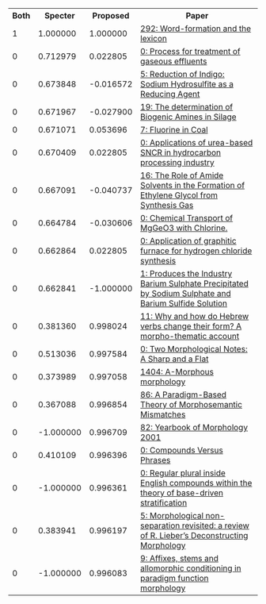 <html><table><tr>
<th>Both</th>
<th>Specter</th>
<th>Proposed</th>
<th>Paper</th>
</tr>
<tr>
<td>1</td>
<td>1.000000</td>
<td>1.000000</td>
<td><a href="https://www.semanticscholar.org/paper/0e89adb974f2eb359634c56c75279047e832b7af">292: Word-formation and the lexicon</a></td>
</tr>
<tr>
<td>0</td>
<td>0.712979</td>
<td>0.022805</td>
<td><a href="https://www.semanticscholar.org/paper/730196e4845d3c4b602ce966e887f0db2c8e9c9c">0: Process for treatment of gaseous effluents</a></td>
</tr>
<tr>
<td>0</td>
<td>0.673848</td>
<td>-0.016572</td>
<td><a href="https://www.semanticscholar.org/paper/31f350f17d6a461e46e16013a399a7cf7e5ba0e5">5: Reduction of Indigo: Sodium Hydrosulfite as a Reducing Agent</a></td>
</tr>
<tr>
<td>0</td>
<td>0.671967</td>
<td>-0.027900</td>
<td><a href="https://www.semanticscholar.org/paper/52b5f6dd26de696dab4f1b20996770588dbfbe1a">19: The determination of Biogenic Amines in Silage</a></td>
</tr>
<tr>
<td>0</td>
<td>0.671071</td>
<td>0.053696</td>
<td><a href="https://www.semanticscholar.org/paper/bd56512a096f8a30297d2d717c5971cd5186aa62">7: Fluorine in Coal</a></td>
</tr>
<tr>
<td>0</td>
<td>0.670409</td>
<td>0.022805</td>
<td><a href="https://www.semanticscholar.org/paper/0c8b2013e2c8f731c0e799f2dc5ec93867eea5a9">0: Applications of urea-based SNCR in hydrocarbon processing industry</a></td>
</tr>
<tr>
<td>0</td>
<td>0.667091</td>
<td>-0.040737</td>
<td><a href="https://www.semanticscholar.org/paper/b280de4d0c54820b1a7bdc7b791e26d50772b3d7">16: The Role of Amide Solvents in the Formation of Ethylene Glycol from Synthesis Gas</a></td>
</tr>
<tr>
<td>0</td>
<td>0.664784</td>
<td>-0.030606</td>
<td><a href="https://www.semanticscholar.org/paper/4ea6b603c69cee612e04350fc200f7208012e410">0: Chemical Transport of MgGeO3 with Chlorine.</a></td>
</tr>
<tr>
<td>0</td>
<td>0.662864</td>
<td>0.022805</td>
<td><a href="https://www.semanticscholar.org/paper/f0d26921ec07a4bfd98a9ae57dee919ba1c3ac19">0: Application of graphitic furnace for hydrogen chloride synthesis</a></td>
</tr>
<tr>
<td>0</td>
<td>0.662841</td>
<td>-1.000000</td>
<td><a href="https://www.semanticscholar.org/paper/89e7b792772834fee819ab40bd8dee7ac13abba2">1: Produces the Industry Barium Sulphate Precipitated by Sodium Sulphate and Barium Sulfide Solution</a></td>
</tr>
<tr>
<td>0</td>
<td>0.381360</td>
<td>0.998024</td>
<td><a href="https://www.semanticscholar.org/paper/fd43b6b55ef6a5e10b49818e4cffe3649f0d70fe">11: Why and how do Hebrew verbs change their form? A morpho-thematic account</a></td>
</tr>
<tr>
<td>0</td>
<td>0.513036</td>
<td>0.997584</td>
<td><a href="https://www.semanticscholar.org/paper/558ead2824c0d7c0f38e115991439e2367336251">0: Two Morphological Notes: A Sharp and a Flat</a></td>
</tr>
<tr>
<td>0</td>
<td>0.373989</td>
<td>0.997058</td>
<td><a href="https://www.semanticscholar.org/paper/41a61ab127ef7fba5586ab505c91713f28937ba9">1404: A-Morphous morphology</a></td>
</tr>
<tr>
<td>0</td>
<td>0.367088</td>
<td>0.996854</td>
<td><a href="https://www.semanticscholar.org/paper/f1c0d17f60790ffc78a03158b3702cc978817482">86: A Paradigm-Based Theory of Morphosemantic Mismatches</a></td>
</tr>
<tr>
<td>0</td>
<td>-1.000000</td>
<td>0.996709</td>
<td><a href="https://www.semanticscholar.org/paper/b69e9d2039c7bafbb3cd11383fe0e2ba5d04fddf">82: Yearbook of Morphology 2001</a></td>
</tr>
<tr>
<td>0</td>
<td>0.410109</td>
<td>0.996396</td>
<td><a href="https://www.semanticscholar.org/paper/cd23d34b427ae4d2f3d369bf4a45b7b834c8c073">0: Compounds Versus Phrases</a></td>
</tr>
<tr>
<td>0</td>
<td>-1.000000</td>
<td>0.996361</td>
<td><a href="https://www.semanticscholar.org/paper/5e1ce6b959a946d256077b31e534e29397672cca">0: Regular plural inside English compounds within the theory of base-driven stratification</a></td>
</tr>
<tr>
<td>0</td>
<td>0.383941</td>
<td>0.996197</td>
<td><a href="https://www.semanticscholar.org/paper/fe0622c8df0ec936d7946dda0cc4b1202d786fdb">5: Morphological non-separation revisited: a review of R. Lieber’s Deconstructing Morphology</a></td>
</tr>
<tr>
<td>0</td>
<td>-1.000000</td>
<td>0.996083</td>
<td><a href="https://www.semanticscholar.org/paper/a815f38159755f14258fb821ebde3b4a651f2037">9: Affixes, stems and allomorphic conditioning in paradigm function morphology</a></td>
</tr>
</table></html>

